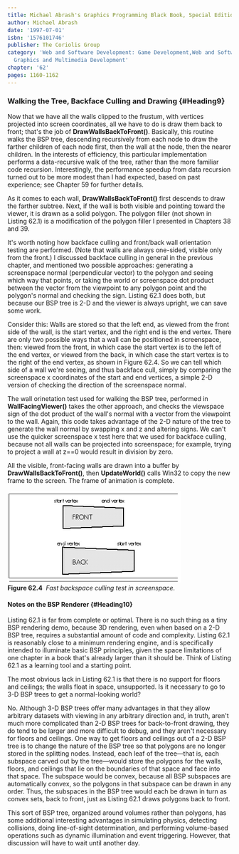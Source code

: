 ```yaml
---
title: Michael Abrash's Graphics Programming Black Book, Special Edition
author: Michael Abrash
date: '1997-07-01'
isbn: '1576101746'
publisher: The Coriolis Group
category: 'Web and Software Development: Game Development,Web and Software Development:
  Graphics and Multimedia Development'
chapter: '62'
pages: 1160-1162
---
```


### Walking the Tree, Backface Culling and Drawing {#Heading9}

Now that we have all the walls clipped to the frustum, with vertices
projected into screen coordinates, all we have to do is draw them back
to front; that's the job of **DrawWallsBackToFront()**. Basically, this
routine walks the BSP tree, descending recursively from each node to
draw the farther children of each node first, then the wall at the node,
then the nearer children. In the interests of efficiency, this
particular implementation performs a data-recursive walk of the tree,
rather than the more familiar code recursion. Interestingly, the
performance speedup from data recursion turned out to be more modest
than I had expected, based on past experience; see Chapter 59 for
further details.

As it comes to each wall, **DrawWallsBackToFront()** first descends to
draw the farther subtree. Next, if the wall is both visible and pointing
toward the viewer, it is drawn as a solid polygon. The polygon filler
(not shown in Listing 62.1) is a modification of the polygon filler I
presented in Chapters 38 and 39.

It's worth noting how backface culling and front/back wall orientation
testing are performed. (Note that walls are always one-sided, visible
only from the front.) I discussed backface culling in general in the
previous chapter, and mentioned two possible approaches: generating a
screenspace normal (perpendicular vector) to the polygon and seeing
which way that points, or taking the world or screenspace dot product
between the vector from the viewpoint to any polygon point and the
polygon's normal and checking the sign. Listing 62.1 does both, but
because our BSP tree is 2-D and the viewer is always upright, we can
save some work.

Consider this: Walls are stored so that the left end, as viewed from the
front side of the wall, is the start vertex, and the right end is the
end vertex. There are only two possible ways that a wall can be
positioned in screenspace, then: viewed from the front, in which case
the start vertex is to the left of the end vertex, or viewed from the
back, in which case the start vertex is to the right of the end vertex,
as shown in Figure 62.4. So we can tell which side of a wall we're
seeing, and thus backface cull, simply by comparing the screenspace x
coordinates of the start and end vertices, a simple 2-D version of
checking the direction of the screenspace normal.

The wall orinetation test used for walking the BSP tree, performed in
**WallFacingViewer()** takes the other approach, and checks the
viewspace sign of the dot product of the wall's normal with a vector
from the viewpoint to the wall. Again, this code takes advantage of the
2-D nature of the tree to generate the wall normal by swapping x and z
and altering signs. We can't use the quicker screenspace x test here
that we used for backface culling, because not all walls can be
projected into screenspace; for example, trying to project a wall at
z==0 would result in division by zero.

All the visible, front-facing walls are drawn into a buffer by
**DrawWallsBackToFront()**, then **UpdateWorld()** calls Win32 to copy
the new frame to the screen. The frame of animation is complete.

![](images/62-04.jpg)\
 **Figure 62.4**  *Fast backspace culling test in screenspace.*

#### Notes on the BSP Renderer {#Heading10}

Listing 62.1 is far from complete or optimal. There is no such thing as
a tiny BSP rendering demo, because 3D rendering, even when based on a
2-D BSP tree, requires a substantial amount of code and complexity.
Listing 62.1 is reasonably close to a minimum rendering engine, and is
specifically intended to illuminate basic BSP principles, given the
space limitations of one chapter in a book that's already larger than it
should be. Think of Listing 62.1 as a learning tool and a starting
point.

The most obvious lack in Listing 62.1 is that there is no support for
floors and ceilings; the walls float in space, unsupported. Is it
necessary to go to 3-D BSP trees to get a normal-looking world?

No. Although 3-D BSP trees offer many advantages in that they allow
arbitrary datasets with viewing in any arbitrary direction and, in
truth, aren't much more complicated than 2-D BSP trees for back-to-front
drawing, they do tend to be larger and more difficult to debug, and they
aren't necessary for floors and ceilings. One way to get floors and
ceilings out of a 2-D BSP tree is to change the nature of the BSP tree
so that polygons are no longer stored in the splitting nodes. Instead,
each leaf of the tree—that is, each subspace carved out by the
tree—would store the polygons for the walls, floors, and ceilings that
lie on the boundaries of that space and face into that space. The
subspace would be convex, because all BSP subspaces are automatically
convex, so the polygons in that subspace can be drawn in any order.
Thus, the subspaces in the BSP tree would each be drawn in turn as
convex sets, back to front, just as Listing 62.1 draws polygons back to
front.

This sort of BSP tree, organized around volumes rather than polygons,
has some additional interesting advantages in simulating physics,
detecting collisions, doing line-of-sight determination, and performing
volume-based operations such as dynamic illumination and event
triggering. However, that discussion will have to wait until another
day.
